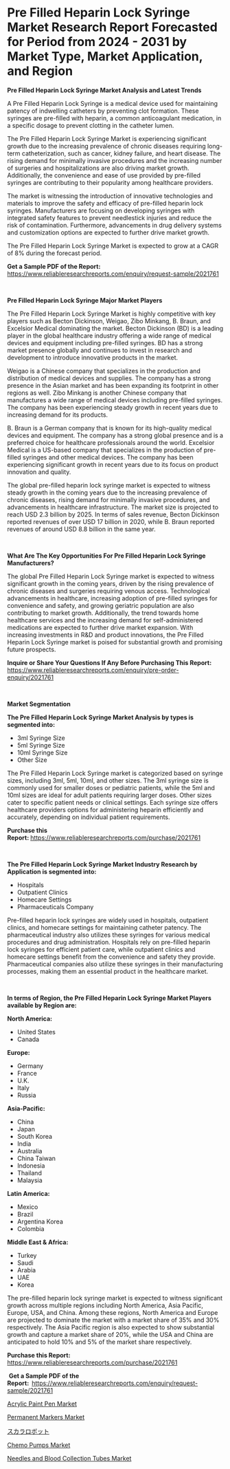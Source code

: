 <p><h1>Pre Filled Heparin Lock Syringe Market Research Report Forecasted for Period from 2024 -  2031 by Market Type, Market Application, and Region</h1></p><p><strong>Pre Filled Heparin Lock Syringe Market Analysis and Latest Trends</strong></p>
<p><p>A Pre Filled Heparin Lock Syringe is a medical device used for maintaining patency of indwelling catheters by preventing clot formation. These syringes are pre-filled with heparin, a common anticoagulant medication, in a specific dosage to prevent clotting in the catheter lumen.</p><p>The Pre Filled Heparin Lock Syringe Market is experiencing significant growth due to the increasing prevalence of chronic diseases requiring long-term catheterization, such as cancer, kidney failure, and heart disease. The rising demand for minimally invasive procedures and the increasing number of surgeries and hospitalizations are also driving market growth. Additionally, the convenience and ease of use provided by pre-filled syringes are contributing to their popularity among healthcare providers.</p><p>The market is witnessing the introduction of innovative technologies and materials to improve the safety and efficacy of pre-filled heparin lock syringes. Manufacturers are focusing on developing syringes with integrated safety features to prevent needlestick injuries and reduce the risk of contamination. Furthermore, advancements in drug delivery systems and customization options are expected to further drive market growth.</p><p>The Pre Filled Heparin Lock Syringe Market is expected to grow at a CAGR of 8% during the forecast period.</p></p>
<p><strong>Get a Sample PDF of the Report:&nbsp;</strong> <a href="https://www.reliableresearchreports.com/enquiry/request-sample/2021761">https://www.reliableresearchreports.com/enquiry/request-sample/2021761</a></p>
<p>&nbsp;</p>
<p><strong>Pre Filled Heparin Lock Syringe Major Market Players</strong></p>
<p><p>The Pre Filled Heparin Lock Syringe Market is highly competitive with key players such as Becton Dickinson, Weigao, Zibo Minkang, B. Braun, and Excelsior Medical dominating the market. Becton Dickinson (BD) is a leading player in the global healthcare industry offering a wide range of medical devices and equipment including pre-filled syringes. BD has a strong market presence globally and continues to invest in research and development to introduce innovative products in the market.</p><p>Weigao is a Chinese company that specializes in the production and distribution of medical devices and supplies. The company has a strong presence in the Asian market and has been expanding its footprint in other regions as well. Zibo Minkang is another Chinese company that manufactures a wide range of medical devices including pre-filled syringes. The company has been experiencing steady growth in recent years due to increasing demand for its products.</p><p>B. Braun is a German company that is known for its high-quality medical devices and equipment. The company has a strong global presence and is a preferred choice for healthcare professionals around the world. Excelsior Medical is a US-based company that specializes in the production of pre-filled syringes and other medical devices. The company has been experiencing significant growth in recent years due to its focus on product innovation and quality.</p><p>The global pre-filled heparin lock syringe market is expected to witness steady growth in the coming years due to the increasing prevalence of chronic diseases, rising demand for minimally invasive procedures, and advancements in healthcare infrastructure. The market size is projected to reach USD 2.3 billion by 2025. In terms of sales revenue, Becton Dickinson reported revenues of over USD 17 billion in 2020, while B. Braun reported revenues of around USD 8.8 billion in the same year.</p></p>
<p>&nbsp;</p>
<p><strong>What Are The Key Opportunities For Pre Filled Heparin Lock Syringe Manufacturers?</strong></p>
<p><p>The global Pre Filled Heparin Lock Syringe market is expected to witness significant growth in the coming years, driven by the rising prevalence of chronic diseases and surgeries requiring venous access. Technological advancements in healthcare, increasing adoption of pre-filled syringes for convenience and safety, and growing geriatric population are also contributing to market growth. Additionally, the trend towards home healthcare services and the increasing demand for self-administered medications are expected to further drive market expansion. With increasing investments in R&D and product innovations, the Pre Filled Heparin Lock Syringe market is poised for substantial growth and promising future prospects.</p></p>
<p><strong>Inquire or Share Your Questions If Any Before Purchasing This Report:</strong> <a href="https://www.reliableresearchreports.com/enquiry/pre-order-enquiry/2021761">https://www.reliableresearchreports.com/enquiry/pre-order-enquiry/2021761</a></p>
<p>&nbsp;</p>
<p><strong>Market Segmentation</strong></p>
<p><strong>The Pre Filled Heparin Lock Syringe Market Analysis by types is segmented into:</strong></p>
<p><ul><li>3ml Syringe Size</li><li>5ml Syringe Size</li><li>10ml Syringe Size</li><li>Other Size</li></ul></p>
<p><p>The Pre Filled Heparin Lock Syringe market is categorized based on syringe sizes, including 3ml, 5ml, 10ml, and other sizes. The 3ml syringe size is commonly used for smaller doses or pediatric patients, while the 5ml and 10ml sizes are ideal for adult patients requiring larger doses. Other sizes cater to specific patient needs or clinical settings. Each syringe size offers healthcare providers options for administering heparin efficiently and accurately, depending on individual patient requirements.</p></p>
<p><strong>Purchase this Report:&nbsp;</strong><a href="https://www.reliableresearchreports.com/purchase/2021761">https://www.reliableresearchreports.com/purchase/2021761</a></p>
<p>&nbsp;</p>
<p><strong>The Pre Filled Heparin Lock Syringe Market Industry Research by Application is segmented into:</strong></p>
<p><ul><li>Hospitals</li><li>Outpatient Clinics</li><li>Homecare Settings</li><li>Pharmaceuticals Company</li></ul></p>
<p><p>Pre-filled heparin lock syringes are widely used in hospitals, outpatient clinics, and homecare settings for maintaining catheter patency. The pharmaceutical industry also utilizes these syringes for various medical procedures and drug administration. Hospitals rely on pre-filled heparin lock syringes for efficient patient care, while outpatient clinics and homecare settings benefit from the convenience and safety they provide. Pharmaceutical companies also utilize these syringes in their manufacturing processes, making them an essential product in the healthcare market.</p></p>
<p>&nbsp;</p>
<p><strong>In terms of Region, the Pre Filled Heparin Lock Syringe Market Players available by Region are:</strong></p>
<p>
    <p> <strong> North America: </strong>
        <ul>
            <li>United States</li>
            <li>Canada</li>
        </ul>
        </p> 
    <p> <strong> Europe: </strong>
        <ul>
            <li>Germany</li>
            <li>France</li>
            <li>U.K.</li>
            <li>Italy</li>
            <li>Russia</li>
        </ul>
        </p> 
    <p> <strong> Asia-Pacific: </strong>
        <ul>
            <li>China</li>
            <li>Japan</li>
            <li>South Korea</li>
            <li>India</li>
            <li>Australia</li>
            <li>China Taiwan</li>
            <li>Indonesia</li>
            <li>Thailand</li>
            <li>Malaysia</li>
        </ul>
        </p> 
    <p> <strong> Latin America: </strong>
        <ul>
            <li>Mexico</li>
            <li>Brazil</li>
            <li>Argentina Korea</li>
            <li>Colombia</li>
        </ul>
        </p> 
    <p> <strong> Middle East & Africa: </strong>
        <ul>
            <li>Turkey</li>
            <li>Saudi</li>
            <li>Arabia</li>
            <li>UAE</li>
            <li>Korea</li>
        </ul>
    </p>
    </p>
<p><p>The pre-filled heparin lock syringe market is expected to witness significant growth across multiple regions including North America, Asia Pacific, Europe, USA, and China. Among these regions, North America and Europe are projected to dominate the market with a market share of 35% and 30% respectively. The Asia Pacific region is also expected to show substantial growth and capture a market share of 20%, while the USA and China are anticipated to hold 10% and 5% of the market share respectively.</p></p>
<p><strong>Purchase this Report: </strong><a href="https://www.reliableresearchreports.com/purchase/2021761">https://www.reliableresearchreports.com/purchase/2021761</a></p>
<p>&nbsp;<strong>Get a Sample PDF of the Report:&nbsp;&nbsp;</strong><a href="https://www.reliableresearchreports.com/enquiry/request-sample/2021761">https://www.reliableresearchreports.com/enquiry/request-sample/2021761</a></p>
<p><strong></strong></p>
<p><p><a href="https://view.publitas.com/reportprime-1/acrylic-paint-pen-market-furnish-information-about-market-size-market-share-market-dynamics-and-projections-spanning-from-2024-to-2031/">Acrylic Paint Pen Market</a></p><p><a href="https://view.publitas.com/reportprime-1/permanent-markers-market-analysis-and-market-size-global-industry-overview-market-segmentation-and-forecast-2024-to-2031/">Permanent Markers Market</a></p><p><a href="https://github.com/mohamedbakry57/Market-Research-Report-List-2/blob/main/4708720186377.md">スカラロボット</a></p><p><a href="https://meowing-lemming-dd3.notion.site/Chemo-Pumps-Market-Centers-on-Aspects-such-as-Market-Growth-Market-Share-Market-Opportunity-and-P-f4ecd328902148a086ae7fdba95ebaca">Chemo Pumps Market</a></p><p><a href="https://cute-banjo-8ca.notion.site/Global-Needles-and-Blood-Collection-Tubes-Market-by-Types-Applications-and-Major-Players-with-Reg-00b7fb5743fd4742a75c6e188ca09e66">Needles and Blood Collection Tubes Market</a></p></p>